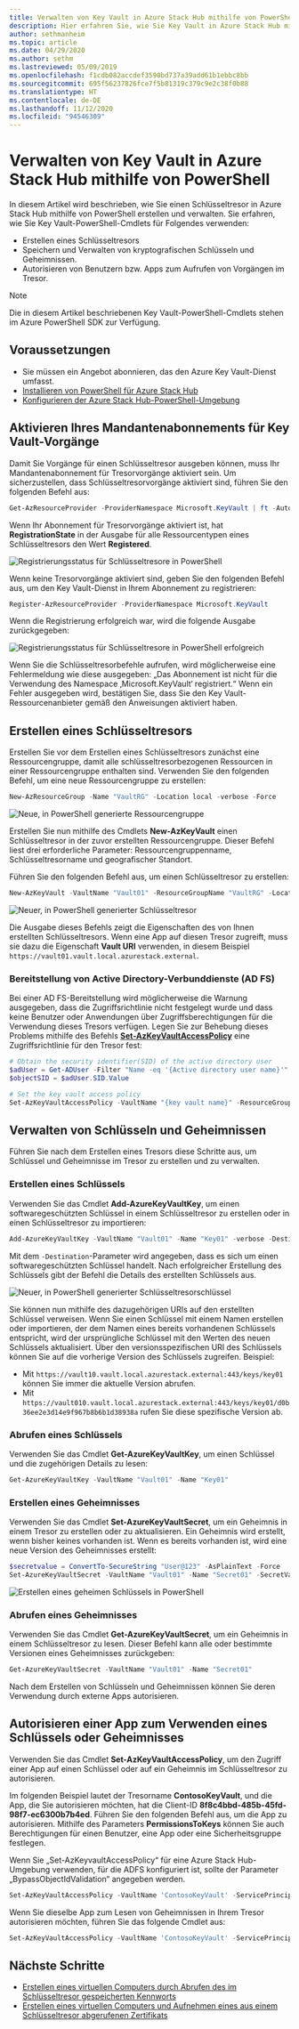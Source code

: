 ```yaml
---
title: Verwalten von Key Vault in Azure Stack Hub mithilfe von PowerShell
description: Hier erfahren Sie, wie Sie Key Vault in Azure Stack Hub mithilfe von PowerShell verwalten.
author: sethmanheim
ms.topic: article
ms.date: 04/29/2020
ms.author: sethm
ms.lastreviewed: 05/09/2019
ms.openlocfilehash: f1cdb082accdef3590bd737a39add61b1ebbc8bb
ms.sourcegitcommit: 695f56237826fce7f5b81319c379c9e2c38f0b88
ms.translationtype: HT
ms.contentlocale: de-DE
ms.lasthandoff: 11/12/2020
ms.locfileid: "94546309"
---
```

# <a name="manage-key-vault-in-azure-stack-hub-using-powershell"></a>Verwalten von Key Vault in Azure Stack Hub mithilfe von PowerShell

In diesem Artikel wird beschrieben, wie Sie einen Schlüsseltresor in Azure Stack Hub mithilfe von PowerShell erstellen und verwalten. Sie erfahren, wie Sie Key Vault-PowerShell-Cmdlets für Folgendes verwenden:

* Erstellen eines Schlüsseltresors
* Speichern und Verwalten von kryptografischen Schlüsseln und Geheimnissen.
* Autorisieren von Benutzern bzw. Apps zum Aufrufen von Vorgängen im Tresor.

>[!NOTE]
>Die in diesem Artikel beschriebenen Key Vault-PowerShell-Cmdlets stehen im Azure PowerShell SDK zur Verfügung.

## <a name="prerequisites"></a>Voraussetzungen

* Sie müssen ein Angebot abonnieren, das den Azure Key Vault-Dienst umfasst.
* [Installieren von PowerShell für Azure Stack Hub](../operator/powershell-install-az-module.md)
* [Konfigurieren der Azure Stack Hub-PowerShell-Umgebung](azure-stack-powershell-configure-user.md)

## <a name="enable-your-tenant-subscription-for-key-vault-operations"></a>Aktivieren Ihres Mandantenabonnements für Key Vault-Vorgänge

Damit Sie Vorgänge für einen Schlüsseltresor ausgeben können, muss Ihr Mandantenabonnement für Tresorvorgänge aktiviert sein. Um sicherzustellen, dass Schlüsseltresorvorgänge aktiviert sind, führen Sie den folgenden Befehl aus:

```powershell  
Get-AzResourceProvider -ProviderNamespace Microsoft.KeyVault | ft -Autosize
```

Wenn Ihr Abonnement für Tresorvorgänge aktiviert ist, hat **RegistrationState** in der Ausgabe für alle Ressourcentypen eines Schlüsseltresors den Wert **Registered**.

![Registrierungsstatus für Schlüsseltresore in PowerShell](media/azure-stack-key-vault-manage-powershell/image1.png)

Wenn keine Tresorvorgänge aktiviert sind, geben Sie den folgenden Befehl aus, um den Key Vault-Dienst in Ihrem Abonnement zu registrieren:

```powershell
Register-AzResourceProvider -ProviderNamespace Microsoft.KeyVault
```

Wenn die Registrierung erfolgreich war, wird die folgende Ausgabe zurückgegeben:

![Registrierungsstatus für Schlüsseltresore in PowerShell erfolgreich](media/azure-stack-key-vault-manage-powershell/image2.png)

Wenn Sie die Schlüsseltresorbefehle aufrufen, wird möglicherweise eine Fehlermeldung wie diese ausgegeben: „Das Abonnement ist nicht für die Verwendung des Namespace ‚Microsoft.KeyVault‘ registriert.“ Wenn ein Fehler ausgegeben wird, bestätigen Sie, dass Sie den Key Vault-Ressourcenanbieter gemäß den Anweisungen aktiviert haben.

## <a name="create-a-key-vault"></a>Erstellen eines Schlüsseltresors

Erstellen Sie vor dem Erstellen eines Schlüsseltresors zunächst eine Ressourcengruppe, damit alle schlüsseltresorbezogenen Ressourcen in einer Ressourcengruppe enthalten sind. Verwenden Sie den folgenden Befehl, um eine neue Ressourcengruppe zu erstellen:

```powershell
New-AzResourceGroup -Name "VaultRG" -Location local -verbose -Force
```

![Neue, in PowerShell generierte Ressourcengruppe](media/azure-stack-key-vault-manage-powershell/image3.png)

Erstellen Sie nun mithilfe des Cmdlets **New-AzKeyVault** einen Schlüsseltresor in der zuvor erstellten Ressourcengruppe. Dieser Befehl liest drei erforderliche Parameter: Ressourcengruppenname, Schlüsseltresorname und geografischer Standort.

Führen Sie den folgenden Befehl aus, um einen Schlüsseltresor zu erstellen:

```powershell
New-AzKeyVault -VaultName "Vault01" -ResourceGroupName "VaultRG" -Location local -verbose
```

![Neuer, in PowerShell generierter Schlüsseltresor](media/azure-stack-key-vault-manage-powershell/image4.png)

Die Ausgabe dieses Befehls zeigt die Eigenschaften des von Ihnen erstellten Schlüsseltresors. Wenn eine App auf diesen Tresor zugreift, muss sie dazu die Eigenschaft **Vault URI** verwenden, in diesem Beispiel `https://vault01.vault.local.azurestack.external`.

### <a name="active-directory-federation-services-ad-fs-deployment"></a>Bereitstellung von Active Directory-Verbunddienste (AD FS)

Bei einer AD FS-Bereitstellung wird möglicherweise die Warnung ausgegeben, dass die Zugriffsrichtlinie nicht festgelegt wurde und dass keine Benutzer oder Anwendungen über Zugriffsberechtigungen für die Verwendung dieses Tresors verfügen. Legen Sie zur Behebung dieses Problems mithilfe des Befehls [**Set-AzKeyVaultAccessPolicy**](#authorize-an-app-to-use-a-key-or-secret) eine Zugriffsrichtlinie für den Tresor fest:

```powershell
# Obtain the security identifier(SID) of the active directory user
$adUser = Get-ADUser -Filter "Name -eq '{Active directory user name}'"
$objectSID = $adUser.SID.Value

# Set the key vault access policy
Set-AzKeyVaultAccessPolicy -VaultName "{key vault name}" -ResourceGroupName "{resource group name}" -ObjectId "{object SID}" -PermissionsToKeys {permissionsToKeys} -PermissionsToSecrets {permissionsToSecrets} -BypassObjectIdValidation
```

## <a name="manage-keys-and-secrets"></a>Verwalten von Schlüsseln und Geheimnissen

Führen Sie nach dem Erstellen eines Tresors diese Schritte aus, um Schlüssel und Geheimnisse im Tresor zu erstellen und zu verwalten.

### <a name="create-a-key"></a>Erstellen eines Schlüssels

Verwenden Sie das Cmdlet **Add-AzureKeyVaultKey**, um einen softwaregeschützten Schlüssel in einem Schlüsseltresor zu erstellen oder in einen Schlüsseltresor zu importieren:

```powershell
Add-AzureKeyVaultKey -VaultName "Vault01" -Name "Key01" -verbose -Destination Software
```

Mit dem `-Destination`-Parameter wird angegeben, dass es sich um einen softwaregeschützten Schlüssel handelt. Nach erfolgreicher Erstellung des Schlüssels gibt der Befehl die Details des erstellten Schlüssels aus.

![Neuer, in PowerShell generierter Schlüsseltresorschlüssel](media/azure-stack-key-vault-manage-powershell/image5.png)

Sie können nun mithilfe des dazugehörigen URIs auf den erstellten Schlüssel verweisen. Wenn Sie einen Schlüssel mit einem Namen erstellen oder importieren, der dem Namen eines bereits vorhandenen Schlüssels entspricht, wird der ursprüngliche Schlüssel mit den Werten des neuen Schlüssels aktualisiert. Über den versionsspezifischen URI des Schlüssels können Sie auf die vorherige Version des Schlüssels zugreifen. Beispiel:

* Mit `https://vault10.vault.local.azurestack.external:443/keys/key01` können Sie immer die aktuelle Version abrufen.
* Mit `https://vault010.vault.local.azurestack.external:443/keys/key01/d0b36ee2e3d14e9f967b8b6b1d38938a` rufen Sie diese spezifische Version ab.

### <a name="get-a-key"></a>Abrufen eines Schlüssels

Verwenden Sie das Cmdlet **Get-AzureKeyVaultKey**, um einen Schlüssel und die zugehörigen Details zu lesen:

```powershell
Get-AzureKeyVaultKey -VaultName "Vault01" -Name "Key01"
```

### <a name="create-a-secret"></a>Erstellen eines Geheimnisses

Verwenden Sie das Cmdlet **Set-AzureKeyVaultSecret**, um ein Geheimnis in einem Tresor zu erstellen oder zu aktualisieren. Ein Geheimnis wird erstellt, wenn bisher keines vorhanden ist. Wenn es bereits vorhanden ist, wird eine neue Version des Geheimnisses erstellt:

```powershell
$secretvalue = ConvertTo-SecureString "User@123" -AsPlainText -Force
Set-AzureKeyVaultSecret -VaultName "Vault01" -Name "Secret01" -SecretValue $secretvalue
```

![Erstellen eines geheimen Schlüssels in PowerShell](media/azure-stack-key-vault-manage-powershell/image6.png)

### <a name="get-a-secret"></a>Abrufen eines Geheimnisses

Verwenden Sie das Cmdlet **Get-AzureKeyVaultSecret**, um ein Geheimnis in einem Schlüsseltresor zu lesen. Dieser Befehl kann alle oder bestimmte Versionen eines Geheimnisses zurückgeben:

```powershell
Get-AzureKeyVaultSecret -VaultName "Vault01" -Name "Secret01"
```

Nach dem Erstellen von Schlüsseln und Geheimnissen können Sie deren Verwendung durch externe Apps autorisieren.

## <a name="authorize-an-app-to-use-a-key-or-secret"></a>Autorisieren einer App zum Verwenden eines Schlüssels oder Geheimnisses

Verwenden Sie das Cmdlet **Set-AzKeyVaultAccessPolicy**, um den Zugriff einer App auf einen Schlüssel oder auf ein Geheimnis im Schlüsseltresor zu autorisieren.

Im folgenden Beispiel lautet der Tresorname **ContosoKeyVault**, und die App, die Sie autorisieren möchten, hat die Client-ID **8f8c4bbd-485b-45fd-98f7-ec6300b7b4ed**. Führen Sie den folgenden Befehl aus, um die App zu autorisieren. Mithilfe des Parameters **PermissionsToKeys** können Sie auch Berechtigungen für einen Benutzer, eine App oder eine Sicherheitsgruppe festlegen.

Wenn Sie „Set-AzKeyvaultAccessPolicy“ für eine Azure Stack Hub-Umgebung verwenden, für die ADFS konfiguriert ist, sollte der Parameter „BypassObjectIdValidation“ angegeben werden.

```powershell
Set-AzKeyVaultAccessPolicy -VaultName 'ContosoKeyVault' -ServicePrincipalName 8f8c4bbd-485b-45fd-98f7-ec6300b7b4ed -PermissionsToKeys decrypt,sign -BypassObjectIdValidation
```

Wenn Sie dieselbe App zum Lesen von Geheimnissen in Ihrem Tresor autorisieren möchten, führen Sie das folgende Cmdlet aus:

```powershell
Set-AzKeyVaultAccessPolicy -VaultName 'ContosoKeyVault' -ServicePrincipalName 8f8c4bbd-485b-45fd-98f7-ec6300 -PermissionsToKeys Get -BypassObjectIdValidation
```

## <a name="next-steps"></a>Nächste Schritte

* [Erstellen eines virtuellen Computers durch Abrufen des im Schlüsseltresor gespeicherten Kennworts](azure-stack-key-vault-deploy-vm-with-secret.md)
* [Erstellen eines virtuellen Computers und Aufnehmen eines aus einem Schlüsseltresor abgerufenen Zertifikats](azure-stack-key-vault-push-secret-into-vm.md)
